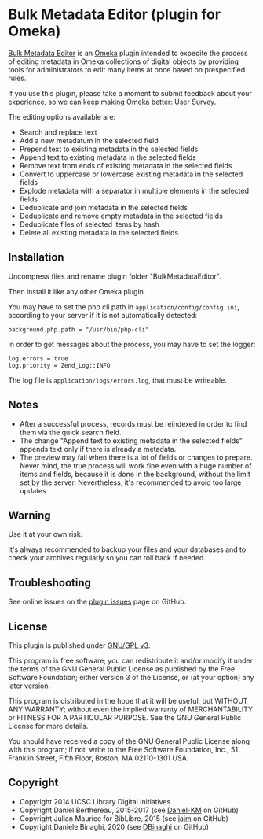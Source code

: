 Bulk Metadata Editor (plugin for Omeka)
=======================================

[Bulk Metadata Editor] is an [Omeka] plugin intended to expedite the process of
editing metadata in Omeka collections of digital objects by providing tools for
administrators to edit many items at once based on prespecified rules.

If you use this plugin, please take a moment to submit feedback about your
experience, so we can keep making Omeka better: [User Survey].

The editing options available are:
- Search and replace text
- Add a new metadatum in the selected field
- Prepend text to existing metadata in the selected fields
- Append text to existing metadata in the selected fields
- Remove text from ends of existing metadata in the selected fields
- Convert to uppercase or lowercase existing metadata in the selected fields
- Explode metadata with a separator in multiple elements in the selected fields
- Deduplicate and join metadata in the selected fields
- Deduplicate and remove empty metadata in the selected fields
- Deduplicate files of selected items by hash
- Delete all existing metadata in the selected fields

Installation
------------

Uncompress files and rename plugin folder "BulkMetadataEditor".

Then install it like any other Omeka plugin.

You may have to set the php cli path in `application/config/config.ini`,
according to your server if it is not automatically detected:

```
background.php.path = "/usr/bin/php-cli"
```

In order to get messages about the process, you may have to set the logger:

```
log.errors = true
log.priority = Zend_Log::INFO
```

The log file is `application/logs/errors.log`, that must be writeable.


Notes
-----

- After a successful process, records must be reindexed in order to find them
  via the quick search field.
- The change "Append text to existing metadata in the selected fields" appends
  text only if there is already a metadata.
- The preview may fail when there is a lot of fields or changes to prepare.
  Never mind, the true process will work fine even with a huge number of items
  and fields, because it is done in the background, without the limit set by the
  server. Nevertheless, it's recommended to avoid too large updates.


Warning
-------

Use it at your own risk.

It's always recommended to backup your files and your databases and to check
your archives regularly so you can roll back if needed.


Troubleshooting
---------------

See online issues on the [plugin issues] page on GitHub.


License
-------

This plugin is published under [GNU/GPL v3].

This program is free software; you can redistribute it and/or modify it under
the terms of the GNU General Public License as published by the Free Software
Foundation; either version 3 of the License, or (at your option) any later
version.

This program is distributed in the hope that it will be useful, but WITHOUT
ANY WARRANTY; without even the implied warranty of MERCHANTABILITY or FITNESS
FOR A PARTICULAR PURPOSE. See the GNU General Public License for more
details.

You should have received a copy of the GNU General Public License along with
this program; if not, write to the Free Software Foundation, Inc.,
51 Franklin Street, Fifth Floor, Boston, MA 02110-1301 USA.


Copyright
---------

* Copyright 2014 UCSC Library Digital Initiatives
* Copyright Daniel Berthereau, 2015-2017 (see [Daniel-KM] on GitHub)
* Copyright Julian Maurice for BibLibre, 2015 (see [jajm] on GitHub)
* Copyright Daniele Binaghi, 2020 (see [DBinaghi] on GitHub)

[Bulk Metadata Editor]: https://github.com/UCSCLibrary/BulkMetadataEditor
[Omeka]: https://omeka.org
[User Survey]: https://docs.google.com/forms/d/1sfct41zxTelXFlyBwtsT1u33nRl7GGofSTt06d1SDMQ/viewform?usp=send_form
[plugin issues]: https://github.com/UCSCLibrary/BulkMetadataEditor/issues
[GNU/GPL v3]: https://www.gnu.org/licenses/gpl-3.0.html
[Daniel-KM]: https://github.com/Daniel-KM
[jajm]: https://github.com/jajm
[DBinaghi]: https://github.com/DBinaghi